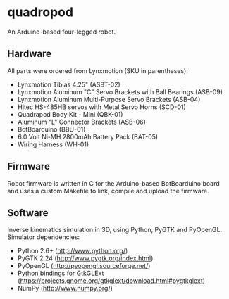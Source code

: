 quadropod
=========

An Arduino-based four-legged robot.

Hardware
--------

All parts were ordered from Lynxmotion (SKU in parentheses).

* Lynxmotion Tibias 4.25" (ASBT-02)
* Lynxmotion Aluminum "C" Servo Brackets with Ball Bearings (ASB-09)
* Lynxmotion Aluminum Multi-Purpose Servo Brackets (ASB-04)
* Hitec HS-485HB servos with Metal Servo Horns (SCD-01)
* Quadrapod Body Kit - Mini (QBK-01)
* Aluminum "L" Connector Brackets (ASB-06)
* BotBoarduino (BBU-01)
* 6.0 Volt Ni-MH 2800mAh Battery Pack (BAT-05)
* Wiring Harness (WH-01)

Firmware
--------

Robot firmware is written in C for the Arduino-based BotBoarduino board and
uses a custom Makefile to link, compile and upload the firmware.

Software
--------

Inverse kinematics simulation in 3D, using Python, PyGTK and PyOpenGL.
Simulator dependencies:

* Python 2.6+ (http://www.python.org/)
* PyGTK 2.24 (http://www.pygtk.org/index.html)
* PyOpenGL (http://pyopengl.sourceforge.net/)
* Python bindings for GtkGLExt (https://projects.gnome.org/gtkglext/download.html#pygtkglext)
* NumPy (http://www.numpy.org/)

